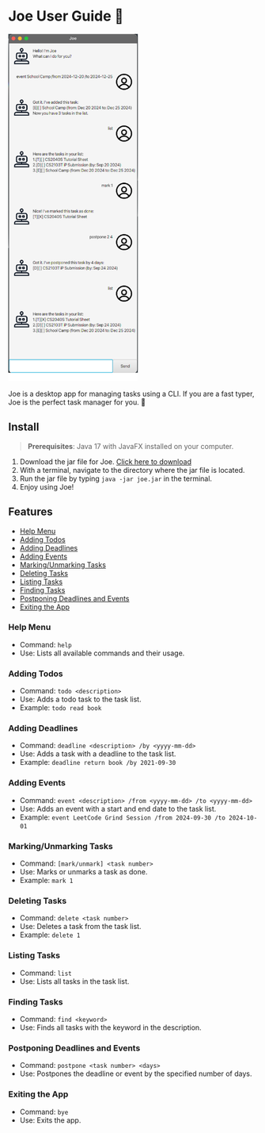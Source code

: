 # Joe User Guide :rocket:

<img src="./Ui.png" height="700px"/>

Joe is a desktop app for managing tasks using a CLI. If you are a fast typer, Joe is the perfect task manager for you. :rocket:

## Install

> **Prerequisites**: Java 17 with JavaFX installed on your computer.

1. Download the jar file for Joe. [Click here to download](https://github.com/GabrielCWT/ip/releases/download/A-Release/joe.jar)
2. With a terminal, navigate to the directory where the jar file is located.
3. Run the jar file by typing `java -jar joe.jar` in the terminal.
4. Enjoy using Joe!

## Features

-   [Help Menu](#help-menu)
-   [Adding Todos](#adding-todos)
-   [Adding Deadlines](#adding-deadlines)
-   [Adding Events](#adding-events)
-   [Marking/Unmarking Tasks](#markingunmarking-tasks)
-   [Deleting Tasks](#deleting-tasks)
-   [Listing Tasks](#listing-tasks)
-   [Finding Tasks](#finding-tasks)
-   [Postponing Deadlines and Events](#postponing-deadlines-and-events)
-   [Exiting the App](#exiting-the-app)

### Help Menu

-   Command: `help`
-   Use: Lists all available commands and their usage.

### Adding Todos

-   Command: `todo <description>`
-   Use: Adds a todo task to the task list.
-   Example: `todo read book`

### Adding Deadlines

-   Command: `deadline <description> /by <yyyy-mm-dd>`
-   Use: Adds a task with a deadline to the task list.
-   Example: `deadline return book /by 2021-09-30`

### Adding Events

-   Command: `event <description> /from <yyyy-mm-dd> /to <yyyy-mm-dd>`
-   Use: Adds an event with a start and end date to the task list.
-   Example: `event LeetCode Grind Session /from 2024-09-30 /to 2024-10-01`

### Marking/Unmarking Tasks

-   Command: `[mark/unmark] <task number>`
-   Use: Marks or unmarks a task as done.
-   Example: `mark 1`

### Deleting Tasks

-   Command: `delete <task number>`
-   Use: Deletes a task from the task list.
-   Example: `delete 1`

### Listing Tasks

-   Command: `list`
-   Use: Lists all tasks in the task list.

### Finding Tasks

-   Command: `find <keyword>`
-   Use: Finds all tasks with the keyword in the description.

### Postponing Deadlines and Events

-   Command: `postpone <task number> <days>`
-   Use: Postpones the deadline or event by the specified number of days.

### Exiting the App

-  Command: `bye`
-  Use: Exits the app.